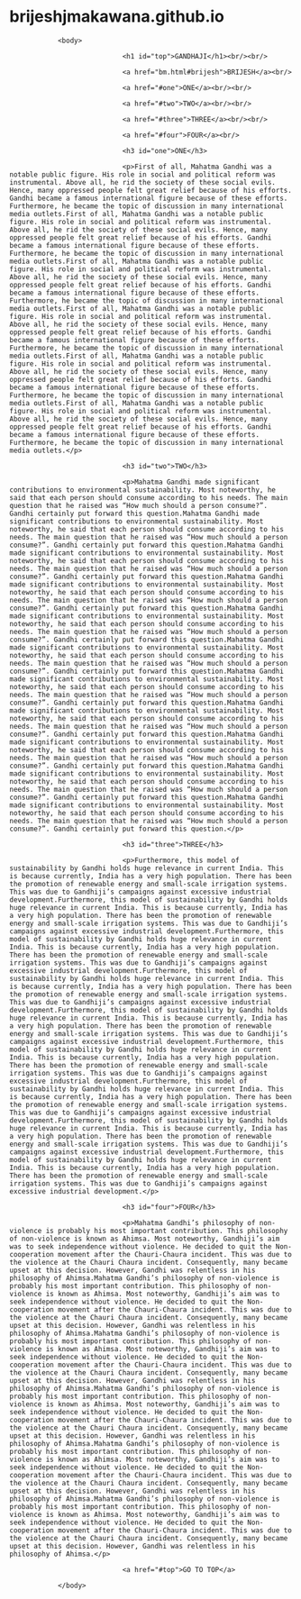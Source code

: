 # brijeshjmakawana.github.io
<html>

				<body>

								<h1 id="top">GANDHAJI</h1><br/><br/>

								<a href="bm.html#brijesh">BRIJESH</a><br/>

								<a href="#one">ONE</a><br/><br/>

								<a href="#two">TWO</a><br/><br/>

								<a href="#three">THREE</a><br/><br/>

								<a href="#four">FOUR</a><br/>

								<h3 id="one">ONE</h3>

								<p>First of all, Mahatma Gandhi was a notable public figure. His role in social and political reform was instrumental. Above all, he rid the society of these social evils. Hence, many oppressed people felt great relief because of his efforts. Gandhi became a famous international figure because of these efforts. Furthermore, he became the topic of discussion in many international media outlets.First of all, Mahatma Gandhi was a notable public figure. His role in social and political reform was instrumental. Above all, he rid the society of these social evils. Hence, many oppressed people felt great relief because of his efforts. Gandhi became a famous international figure because of these efforts. Furthermore, he became the topic of discussion in many international media outlets.First of all, Mahatma Gandhi was a notable public figure. His role in social and political reform was instrumental. Above all, he rid the society of these social evils. Hence, many oppressed people felt great relief because of his efforts. Gandhi became a famous international figure because of these efforts. Furthermore, he became the topic of discussion in many international media outlets.First of all, Mahatma Gandhi was a notable public figure. His role in social and political reform was instrumental. Above all, he rid the society of these social evils. Hence, many oppressed people felt great relief because of his efforts. Gandhi became a famous international figure because of these efforts. Furthermore, he became the topic of discussion in many international media outlets.First of all, Mahatma Gandhi was a notable public figure. His role in social and political reform was instrumental. Above all, he rid the society of these social evils. Hence, many oppressed people felt great relief because of his efforts. Gandhi became a famous international figure because of these efforts. Furthermore, he became the topic of discussion in many international media outlets.First of all, Mahatma Gandhi was a notable public figure. His role in social and political reform was instrumental. Above all, he rid the society of these social evils. Hence, many oppressed people felt great relief because of his efforts. Gandhi became a famous international figure because of these efforts. Furthermore, he became the topic of discussion in many international media outlets.</p>

								<h3 id="two">TWO</h3>

								<p>Mahatma Gandhi made significant contributions to environmental sustainability. Most noteworthy, he said that each person should consume according to his needs. The main question that he raised was “How much should a person consume?”. Gandhi certainly put forward this question.Mahatma Gandhi made significant contributions to environmental sustainability. Most noteworthy, he said that each person should consume according to his needs. The main question that he raised was “How much should a person consume?”. Gandhi certainly put forward this question.Mahatma Gandhi made significant contributions to environmental sustainability. Most noteworthy, he said that each person should consume according to his needs. The main question that he raised was “How much should a person consume?”. Gandhi certainly put forward this question.Mahatma Gandhi made significant contributions to environmental sustainability. Most noteworthy, he said that each person should consume according to his needs. The main question that he raised was “How much should a person consume?”. Gandhi certainly put forward this question.Mahatma Gandhi made significant contributions to environmental sustainability. Most noteworthy, he said that each person should consume according to his needs. The main question that he raised was “How much should a person consume?”. Gandhi certainly put forward this question.Mahatma Gandhi made significant contributions to environmental sustainability. Most noteworthy, he said that each person should consume according to his needs. The main question that he raised was “How much should a person consume?”. Gandhi certainly put forward this question.Mahatma Gandhi made significant contributions to environmental sustainability. Most noteworthy, he said that each person should consume according to his needs. The main question that he raised was “How much should a person consume?”. Gandhi certainly put forward this question.Mahatma Gandhi made significant contributions to environmental sustainability. Most noteworthy, he said that each person should consume according to his needs. The main question that he raised was “How much should a person consume?”. Gandhi certainly put forward this question.Mahatma Gandhi made significant contributions to environmental sustainability. Most noteworthy, he said that each person should consume according to his needs. The main question that he raised was “How much should a person consume?”. Gandhi certainly put forward this question.Mahatma Gandhi made significant contributions to environmental sustainability. Most noteworthy, he said that each person should consume according to his needs. The main question that he raised was “How much should a person consume?”. Gandhi certainly put forward this question.Mahatma Gandhi made significant contributions to environmental sustainability. Most noteworthy, he said that each person should consume according to his needs. The main question that he raised was “How much should a person consume?”. Gandhi certainly put forward this question.</p>

								<h3 id="three">THREE</h3>

								<p>Furthermore, this model of sustainability by Gandhi holds huge relevance in current India. This is because currently, India has a very high population. There has been the promotion of renewable energy and small-scale irrigation systems. This was due to Gandhiji’s campaigns against excessive industrial development.Furthermore, this model of sustainability by Gandhi holds huge relevance in current India. This is because currently, India has a very high population. There has been the promotion of renewable energy and small-scale irrigation systems. This was due to Gandhiji’s campaigns against excessive industrial development.Furthermore, this model of sustainability by Gandhi holds huge relevance in current India. This is because currently, India has a very high population. There has been the promotion of renewable energy and small-scale irrigation systems. This was due to Gandhiji’s campaigns against excessive industrial development.Furthermore, this model of sustainability by Gandhi holds huge relevance in current India. This is because currently, India has a very high population. There has been the promotion of renewable energy and small-scale irrigation systems. This was due to Gandhiji’s campaigns against excessive industrial development.Furthermore, this model of sustainability by Gandhi holds huge relevance in current India. This is because currently, India has a very high population. There has been the promotion of renewable energy and small-scale irrigation systems. This was due to Gandhiji’s campaigns against excessive industrial development.Furthermore, this model of sustainability by Gandhi holds huge relevance in current India. This is because currently, India has a very high population. There has been the promotion of renewable energy and small-scale irrigation systems. This was due to Gandhiji’s campaigns against excessive industrial development.Furthermore, this model of sustainability by Gandhi holds huge relevance in current India. This is because currently, India has a very high population. There has been the promotion of renewable energy and small-scale irrigation systems. This was due to Gandhiji’s campaigns against excessive industrial development.Furthermore, this model of sustainability by Gandhi holds huge relevance in current India. This is because currently, India has a very high population. There has been the promotion of renewable energy and small-scale irrigation systems. This was due to Gandhiji’s campaigns against excessive industrial development.Furthermore, this model of sustainability by Gandhi holds huge relevance in current India. This is because currently, India has a very high population. There has been the promotion of renewable energy and small-scale irrigation systems. This was due to Gandhiji’s campaigns against excessive industrial development.</p>

								<h3 id="four">FOUR</h3>

								<p>Mahatma Gandhi’s philosophy of non-violence is probably his most important contribution. This philosophy of non-violence is known as Ahimsa. Most noteworthy, Gandhiji’s aim was to seek independence without violence. He decided to quit the Non-cooperation movement after the Chauri-Chaura incident. This was due to the violence at the Chauri Chaura incident. Consequently, many became upset at this decision. However, Gandhi was relentless in his philosophy of Ahimsa.Mahatma Gandhi’s philosophy of non-violence is probably his most important contribution. This philosophy of non-violence is known as Ahimsa. Most noteworthy, Gandhiji’s aim was to seek independence without violence. He decided to quit the Non-cooperation movement after the Chauri-Chaura incident. This was due to the violence at the Chauri Chaura incident. Consequently, many became upset at this decision. However, Gandhi was relentless in his philosophy of Ahimsa.Mahatma Gandhi’s philosophy of non-violence is probably his most important contribution. This philosophy of non-violence is known as Ahimsa. Most noteworthy, Gandhiji’s aim was to seek independence without violence. He decided to quit the Non-cooperation movement after the Chauri-Chaura incident. This was due to the violence at the Chauri Chaura incident. Consequently, many became upset at this decision. However, Gandhi was relentless in his philosophy of Ahimsa.Mahatma Gandhi’s philosophy of non-violence is probably his most important contribution. This philosophy of non-violence is known as Ahimsa. Most noteworthy, Gandhiji’s aim was to seek independence without violence. He decided to quit the Non-cooperation movement after the Chauri-Chaura incident. This was due to the violence at the Chauri Chaura incident. Consequently, many became upset at this decision. However, Gandhi was relentless in his philosophy of Ahimsa.Mahatma Gandhi’s philosophy of non-violence is probably his most important contribution. This philosophy of non-violence is known as Ahimsa. Most noteworthy, Gandhiji’s aim was to seek independence without violence. He decided to quit the Non-cooperation movement after the Chauri-Chaura incident. This was due to the violence at the Chauri Chaura incident. Consequently, many became upset at this decision. However, Gandhi was relentless in his philosophy of Ahimsa.Mahatma Gandhi’s philosophy of non-violence is probably his most important contribution. This philosophy of non-violence is known as Ahimsa. Most noteworthy, Gandhiji’s aim was to seek independence without violence. He decided to quit the Non-cooperation movement after the Chauri-Chaura incident. This was due to the violence at the Chauri Chaura incident. Consequently, many became upset at this decision. However, Gandhi was relentless in his philosophy of Ahimsa.</p>

								<a href="#top">GO TO TOP</a>

				</body>

</html>

